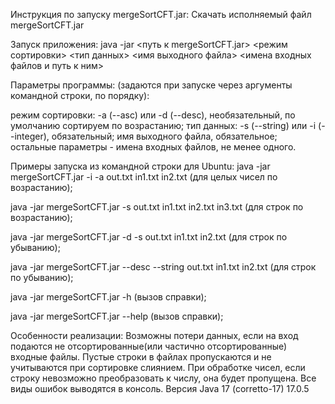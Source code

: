 Инструкция по запуску mergeSortCFT.jar:
Скачать исполняемый файл mergeSortCFT.jar

Запуск приложения: java -jar <путь к mergeSortCFT.jar> <режим сортировки> <тип данных> <имя выходного файла> <имена входных файлов и путь к ним>

Параметры программы:
(задаются при запуске через аргументы командной строки, по порядку):

режим сортировки: -a (--asc) или -d (--desc), необязательный, по умолчанию сортируем по возрастанию;
тип данных: -s (--string) или -i (--integer), обязательный;
имя выходного файла, обязательное;
остальные параметры - имена входных файлов, не менее одного.

Примеры запуска из командной строки для Ubuntu:
java -jar mergeSortCFT.jar -i -a out.txt in1.txt in2.txt (для целых чисел по возрастанию);

java -jar mergeSortCFT.jar -s out.txt in1.txt in2.txt in3.txt (для строк по возрастанию);

java -jar mergeSortCFT.jar -d -s out.txt in1.txt in2.txt (для строк по убыванию);

java -jar mergeSortCFT.jar --desc --string out.txt in1.txt in2.txt (для строк по убыванию);

java -jar mergeSortCFT.jar -h (вызов справки);

java -jar mergeSortCFT.jar --help (вызов справки);

Особенности реализации:
Возможны потери данных, если на вход подаются не отсортированные(или частично отсортированные) входные файлы.
Пустые строки в файлах пропускаются и не учитываются при сортировке слиянием.
При обработке чисел, если строку невозможно преобразовать к числу, она будет пропущена.
Все виды ошибок выводятся в консоль.
Версия Java 17 (corretto-17) 17.0.5
